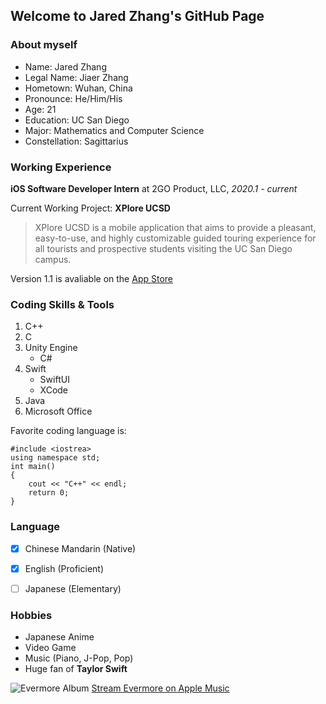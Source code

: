 ## Welcome to Jared Zhang's GitHub Page

### About myself
- Name: Jared Zhang
- Legal Name: Jiaer Zhang
- Hometown: Wuhan, China
- Pronounce: He/Him/His
- Age: 21
- Education: UC San Diego
- Major: Mathematics and Computer Science
- Constellation: Sagittarius

### Working Experience

**iOS Software Developer Intern** at 2GO Product, LLC, *2020.1 - current*

Current Working Project: **XPlore UCSD**

> XPlore UCSD is a mobile application that aims to provide a pleasant, easy-to-use, and highly customizable guided touring experience for all tourists and prospective students visiting the UC San Diego campus.

Version 1.1 is avaliable on the [App Store](https://apps.apple.com/us/app/xplore-ucsd/id1534251313)

### Coding Skills & Tools

1. C++
2. C
3. Unity Engine
	- C#
4. Swift
	- SwiftUI
	- XCode
5. Java
6. Microsoft Office

Favorite coding language is:
```
#include <iostrea>
using namespace std;
int main()
{
	cout << "C++" << endl;
	return 0;
}
```

### Language

- [x] Chinese Mandarin (Native)
- [x] English (Proficient)
- [ ] Japanese (Elementary)


### Hobbies

- Japanese Anime
- Video Game
- Music (Piano, J-Pop, Pop)
- Huge fan of **Taylor Swift**

![Evermore Album](https://cache.umusic.com/_sites/_halo/taylorswift/x6/images/evermore-desktop-v2.jpg)
[Stream Evermore on Apple Music](https://music.apple.com/us/album/1544268281?uo=4&app=music&at=1001lIFR&lId=22665435&cId=WE&sr=2&src=Linkfire&itscg=30440&itsct=catchall_p2&ct=LFV_5fba7da575b41d2a75757bb329b7ca0e&ls=1)
